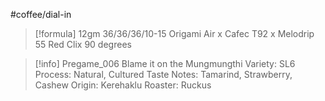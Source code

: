 #coffee/dial-in 

> [!formula] 
> 12gm
> 36/36/36/10-15
> Origami Air x Cafec T92 x Melodrip
> 55 Red Clix
> 90 degrees
> 

> [!info] Pregame_006 Blame it on the Mungmungthi
> Variety:  SL6
> Process:  Natural, Cultured
> Taste Notes: Tamarind, Strawberry, Cashew
> Origin: Kerehaklu
> Roaster: Ruckus 

